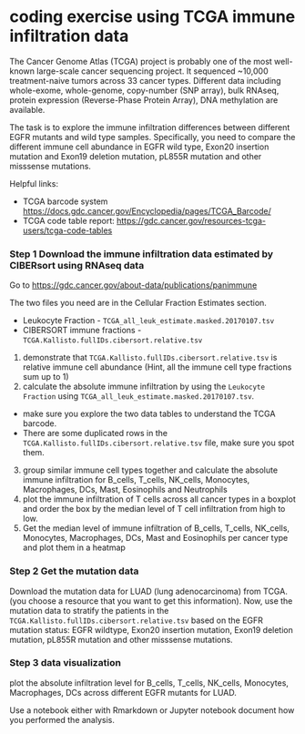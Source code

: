 # coding exercise using TCGA immune infiltration data

The Cancer Genome Atlas (TCGA) project is probably one of the most well-known large-scale cancer sequencing project. 
It sequenced ~10,000 treatment-naive tumors across 33 cancer types. Different data including whole-exome, whole-genome, copy-number (SNP array), 
bulk RNAseq, protein expression (Reverse-Phase Protein Array), DNA methylation are available.

The task is to explore the immune infiltration differences between different EGFR mutants and wild type samples.
Specifically, you need to compare the different immune cell abundance in EGFR wild type, Exon20 insertion mutation
and Exon19 deletion mutation, pL855R mutation and other misssense mutations.

Helpful links: 
* TCGA barcode system https://docs.gdc.cancer.gov/Encyclopedia/pages/TCGA_Barcode/
* TCGA code table report: https://gdc.cancer.gov/resources-tcga-users/tcga-code-tables

### Step 1 Download the immune infiltration data estimated by CIBERsort using RNAseq data

Go to https://gdc.cancer.gov/about-data/publications/panimmune

The two files you need are in the Cellular Fraction Estimates section.

* Leukocyte Fraction - `TCGA_all_leuk_estimate.masked.20170107.tsv`
* CIBERSORT immune fractions - `TCGA.Kallisto.fullIDs.cibersort.relative.tsv`

1. demonstrate that `TCGA.Kallisto.fullIDs.cibersort.relative.tsv` is relative immune cell abundance (Hint, all the immune cell type fractions sum up to 1)
2. calculate the absolute immune infiltration by using the `Leukocyte Fraction` using `TCGA_all_leuk_estimate.masked.20170107.tsv`.
   
* make sure you explore the two data tables to understand the TCGA barcode.
* There are some duplicated rows in the `TCGA.Kallisto.fullIDs.cibersort.relative.tsv` file, make sure you spot them.

3. group similar immune cell types together and calculate the absolute immune infiltration for  B_cells, T_cells, NK_cells, Monocytes, Macrophages, DCs, Mast, Eosinophils and  Neutrophils
4. plot the immune infiltration of T cells across all cancer types in a boxplot and order the box by the median level of T cell infiltration from high to low.
5. Get the median level of immune infiltration of B_cells, T_cells, NK_cells, Monocytes, Macrophages, DCs, Mast and Eosinophils per cancer type and plot them in a heatmap

### Step 2 Get the mutation data 

Download the mutation data for LUAD (lung adenocarcinoma) from TCGA. (you choose a resource that you want to get this information).
Now, use the mutation data to stratify the patients in the `TCGA.Kallisto.fullIDs.cibersort.relative.tsv` based on the EGFR mutation status: EGFR wildtype, Exon20 insertion mutation, Exon19 deletion mutation, pL855R mutation and other misssense mutations.

### Step 3 data visualization

plot the absolute infiltration level for B_cells, T_cells, NK_cells, Monocytes, Macrophages, DCs across different EGFR mutants for LUAD.

Use a notebook either with Rmarkdown or Jupyter notebook document how you performed the analysis.


